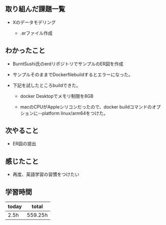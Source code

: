 

## 取り組んだ課題一覧

- Xのデータモデリング

   - .erファイル作成

## わかったこと

- BurntSushi氏のerdリポジトリでサンプルのER図を作成

- サンプルそのままでDockerfilebuildするとエラーになった。

- 下記を試したところbuildできた。

   - docker Desktopでメモリ制限を8GB

   - macのCPUがAppleシリコンだったので、docker buildコマンドのオプションに--platform linux/arm64をつけた。

## 次やること

- ER図の提出

## 感じたこと

- 再度、英語学習の習慣をつけたい

## 学習時間

| today | total | 
|---|---|
| 2\.5h | 559\.25h | 


